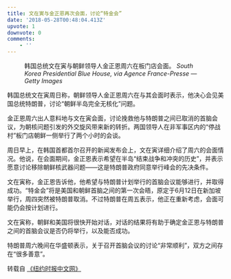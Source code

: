 ```yaml
---
title: 文在寅与金正恩再次会面，讨论“特金会”
date: '2018-05-28T00:48:04.413Z'
upvote: 1
downvote: 0
comments:
    - ''
---
```


<figure class="article-span-photo"><img src="https://pincimg.com/posts/88016/92d5c70466f9c5b7b448c313107ecb03.jpg" height="0" orig-width="1050" orig-height="700" data-alt="https://static01.nyt.com/images/2018/05/27/world/27korea-sub/27korea-sub-master1050.jpg" onerror="load_alt_img(event);" alt="韩国总统文在寅与朝鲜领导人金正恩周六在板门店会面。"><figcaption><span>韩国总统文在寅与朝鲜领导人金正恩周六在板门店会面。</span> <cite>South Korea Presidential Blue House, via Agence France-Presse — Getty Images</cite></figcaption></figure>

  

<section class="article-body"><p>韩国总统文在寅周日称，朝鲜领导人金正恩周六在与其会面时表示，他决心会见美国总统特朗普，讨论“朝鲜半岛完全无核化”问题。</p><p>金正恩周六出人意料地与文在寅会面，讨论挽救他与特朗普之间已取消的首脑会议，为朝核问题引发的外交旋风带来新的转折。两国领导人在非军事区内的“停战村”板门店朝鲜一侧举行了两个小时的会谈。</p><p>周日早上，在韩国首都首尔召开的新闻发布会上，文在寅详细介绍了周六的会面情况。他说，在会面期间，金正恩表示希望在半岛“结束战争和冲突的历史”，并表示愿意讨论移除朝鲜核武器问题——这是特朗普政府同意举行峰会的先决条件。<br></p><p>文在寅称，金正恩告诉他，他希望与特朗普计划举行的首脑会议能够进行，并取得成功。“特金会”将是美国和朝鲜首脑之间的第一次会晤，原定于6月12日在新加坡举行，周四突然被特朗普取消。不过特朗普在周五表示，他正在重新考虑，会面可能仍会按计划进行。</p><p>文在寅称，朝鲜和美国将很快开始对话，对话的结果将有助于确定金正恩与特朗普之间的首脑会议是否仍将举行，以及能否成功。</p><p>特朗普周六晚间在华盛顿表示，关于召开首脑会议的讨论“非常顺利”，双方之间存在“很多善意”。</p></section>

  
转载自 [《纽约时报中文网》](https://cn.nytimes.com/asia-pacific/20180526/korea-kim-jong-un-summit-meeting/)
